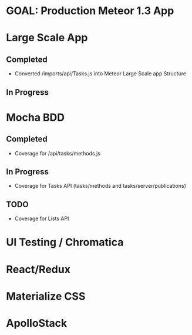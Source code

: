 # GOAL: Production Meteor 1.3 App

# Large Scale App
## Completed
* Converted /imports/api/Tasks.js into Meteor Large Scale app Structure

## In Progress

# Mocha BDD
## Completed
* Coverage for /api/tasks/methods.js

## In Progress
* Coverage for Tasks API (tasks/methods and tasks/server/publications)

## TODO
* Coverage for Lists API


# UI Testing / Chromatica
# React/Redux
# Materialize CSS
# ApolloStack
